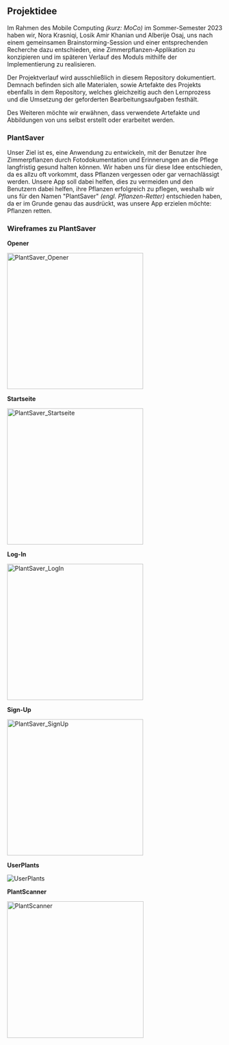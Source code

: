 ## Projektidee

Im Rahmen des Mobile Computing _(kurz: MoCo)_ im Sommer-Semester 2023 haben wir, Nora Krasniqi, Losik Amir Khanian und Alberije Osaj, uns nach einem gemeinsamen Brainstorming-Session und einer entsprechenden Recherche dazu entschieden, eine Zimmerpflanzen-Applikation zu konzipieren und im späteren Verlauf des Moduls mithilfe der Implementierung zu realisieren. 

Der Projektverlauf wird ausschließlich in diesem Repository dokumentiert. Demnach befinden sich alle Materialen, sowie Artefakte des Projekts ebenfalls in dem Repository, welches gleichzeitig auch den Lernprozess und die Umsetzung der geforderten Bearbeitungsaufgaben festhält.

Des Weiteren möchte wir erwähnen, dass verwendete Artefakte und Abbildungen von uns selbst erstellt oder erarbeitet werden. 

### PlantSaver

Unser Ziel ist es, eine Anwendung zu entwickeln, mit der Benutzer ihre Zimmerpflanzen durch Fotodokumentation und Erinnerungen an die Pflege langfristig gesund halten können. Wir haben uns für diese Idee entschieden, da es allzu oft vorkommt, dass Pflanzen vergessen oder gar vernachlässigt werden. Unsere App soll dabei helfen, dies zu vermeiden und den Benutzern dabei helfen, ihre Pflanzen erfolgreich zu pflegen, weshalb wir uns für den Namen "PlantSaver" _(engl. Pflanzen-Retter)_ entschieden haben, da er im Grunde genau das ausdrückt, was unsere App erzielen möchte: Pflanzen retten. 

### Wireframes zu PlantSaver

**Opener**

<img width="318" alt="PlantSaver_Opener" src="https://user-images.githubusercontent.com/92301157/231328977-a3646ace-6aa7-4d2d-bbdd-d05f54026544.png">

**Startseite**

<img width="318" alt="PlantSaver_Startseite" src="https://user-images.githubusercontent.com/92301157/231329018-0936611e-24d5-439e-b235-a0dac12b3a61.png">

**Log-In**

<img width="318" alt="PlantSaver_LogIn" src="https://user-images.githubusercontent.com/92301157/231329139-2528a961-92f4-4e31-b7ed-68f238d54759.png">

**Sign-Up**

<img width="318" alt="PlantSaver_SignUp" src="https://user-images.githubusercontent.com/92301157/231329116-4cce2bf5-2c72-483b-a39e-aec227568d61.png">

**UserPlants**

![UserPlants](https://user-images.githubusercontent.com/92301157/231540841-21a38589-fe0f-455f-9bae-cca197ea5b7e.png)

**PlantScanner**

<img width="319" alt="PlantScanner" src="https://user-images.githubusercontent.com/92301157/231330155-84f76881-a560-4dae-8800-b8fb1934dba6.png">



